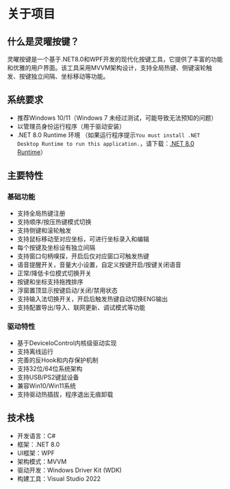 # 关于项目

## 什么是灵曜按键？

灵曜按键是一个基于.NET8.0和WPF开发的现代化按键工具，它提供了丰富的功能和优雅的用户界面。该工具采用MVVM架构设计，支持全局热键、侧键滚轮触发、按键独立间隔、坐标移动等功能。

## 系统要求

- 推荐Windows 10/11（Windows 7 未经过测试，可能导致无法预知的问题）
- 以管理员身份运行程序（用于驱动安装）
- .NET 8.0 Runtime 环境 （如果运行程序提示`You must install .NET Desktop Runtime to run this application.`，请下载：[.NET 8.0 Runtime](https://download.visualstudio.microsoft.com/download/pr/64760cc4-228f-48e4-b57d-55f882dedc69/b181f927cb937ef06fbb6eb41e81fbd0/windowsdesktop-runtime-8.0.14-win-x64.exe)）

## 主要特性

### 基础功能
- 支持全局热键注册
- 支持顺序/按压热键模式切换
- 支持侧键和滚轮触发
- 支持鼠标移动至对应坐标，可进行坐标录入和编辑
- 每个按键及坐标设有独立间隔
- 支持窗口句柄嗅探，开启后仅对应窗口可触发热键
- 语音提醒开关，音量大小设置，自定义按键开启/按键关闭语音
- 正常/降低卡位模式切换开关
- 按键和坐标支持拖拽排序
- 浮窗置顶显示按键启动/关闭/禁用状态
- 支持输入法切换开关，开启后触发热键自动切换ENG输出
- 支持配置导出/导入、联网更新、调试模式等功能

### 驱动特性
- 基于DeviceIoControl内核级驱动实现
- 支持离线运行
- 完善的反Hook和内存保护机制
- 支持32位/64位系统架构
- 支持USB/PS2键鼠设备
- 兼容Win10/Win11系统
- 支持驱动热插拔，程序退出无痕卸载

## 技术栈

- 开发语言：C#
- 框架：.NET 8.0
- UI框架：WPF
- 架构模式：MVVM
- 驱动开发：Windows Driver Kit (WDK)
- 构建工具：Visual Studio 2022
